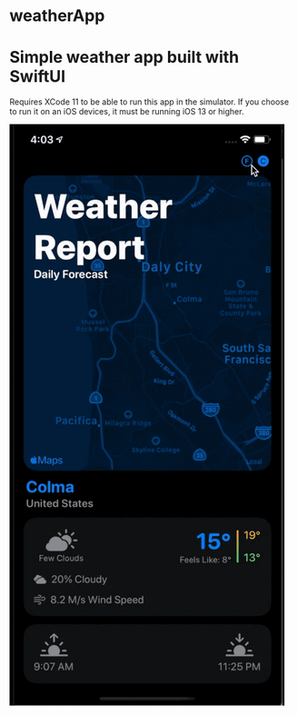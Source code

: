 # weatherApp
# Simple weather app built with SwiftUI

Requires XCode 11 to be able to run this app in the simulator. 
If you choose to run it on an iOS devices, it must be running iOS 13 or higher.

![weather app gif](https://github.com/dmr121/weatherApp/blob/master/assets/weather.gif?raw=true)
